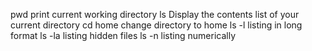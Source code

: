 pwd print current working directory 
ls Display the contents list of your current directory
cd home change directory to home
ls -l listing in long format
ls -la listing hidden files
ls -n listing numerically   
